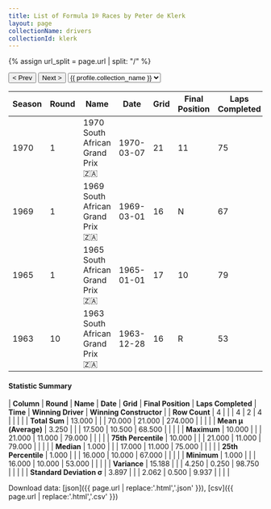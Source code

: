 ```yaml
---
title: List of Formula 1® Races by Peter de Klerk
layout: page
collectionName: drivers
collectionId: klerk
---
```


{% assign url_split = page.url | split: "/" %}
<div id="collection-navigation">
<button onclick="selector.options[selector.selectedIndex-1].value && (window.location = selector.options[selector.selectedIndex-1].value);">&lt; Prev</button>
<button onclick="selector.options[selector.selectedIndex+1].value && (window.location = selector.options[selector.selectedIndex+1].value);">Next &gt;</button>
<select id="selector" onchange="this.options[this.selectedIndex].value && (window.location = this.options[this.selectedIndex].value);">
  {% for collectionId in site.data[page.collectionName].refs %}
    {% if collectionId == page.collectionId %}
      {% assign selected = "selected" %}
    {% else %}
      {% assign selected = "" %}
    {% endif %}
    {% assign profile = site.data[page.collectionName][collectionId].profile %}
    <option value="/f1/{{ page.collectionName }}/{{ collectionId }}/{{ url_split[4] }}" {{ selected }}>{{ profile.collection_name }}</option>
  {% endfor %}
</select>
</div>

| Season | Round | Name | Date | Grid | Final Position | Laps Completed | Time | Winning Driver | Winning Constructor |
|--|--|--|--|--|--|--|--|--|--|
| 1970 | 1 | 1970 South African Grand Prix 🇿🇦 | 1970-03-07 | 21 | 11 | 75 |   | Jack Brabham 🇦🇺 | Brabham 🇬🇧 |
| 1969 | 1 | 1969 South African Grand Prix 🇿🇦 | 1969-03-01 | 16 | N | 67 |   | Jackie Stewart 🇬🇧 | Matra-Ford 🇫🇷 |
| 1965 | 1 | 1965 South African Grand Prix 🇿🇦 | 1965-01-01 | 17 | 10 | 79 |   | Jim Clark 🇬🇧 | Lotus-Climax 🇬🇧 |
| 1963 | 10 | 1963 South African Grand Prix 🇿🇦 | 1963-12-28 | 16 | R | 53 |   | Jim Clark 🇬🇧 | Lotus-Climax 🇬🇧 |

#### Statistic Summary

| **Column** | **Round** | **Name** | **Date** | **Grid** | **Final Position** | **Laps Completed** | **Time** | **Winning Driver** | **Winning Constructor** |
| **Row Count** | 4 |  |  | 4 | 2 | 4 |  |  |  |
| **Total Sum** | 13.000 |  |  | 70.000 | 21.000 | 274.000 |  |  |  |
| **Mean μ (Average)** | 3.250 |  |  | 17.500 | 10.500 | 68.500 |  |  |  |
| **Maximum** | 10.000 |  |  | 21.000 | 11.000 | 79.000 |  |  |  |
| **75th Percentile** | 10.000 |  |  | 21.000 | 11.000 | 79.000 |  |  |  |
| **Median** | 1.000 |  |  | 17.000 | 11.000 | 75.000 |  |  |  |
| **25th Percentile** | 1.000 |  |  | 16.000 | 10.000 | 67.000 |  |  |  |
| **Minimum** | 1.000 |  |  | 16.000 | 10.000 | 53.000 |  |  |  |
| **Variance** | 15.188 |  |  | 4.250 | 0.250 | 98.750 |  |  |  |
| **Standard Deviation σ** | 3.897 |  |  | 2.062 | 0.500 | 9.937 |  |  |  |

Download data: [json]({{ page.url | replace:'.html','.json' }}), [csv]({{ page.url | replace:'.html','.csv' }})
